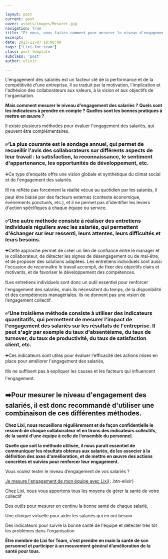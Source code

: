 ```yaml
---

layout: post
current: post
cover: assets/images/Mesurer.jpg
navigation: True
title: "Et vous, vous faites comment pour mesurer le niveau d'engagement de vos salariés ?🌡️"
excerpt: 
date: 2023-11-07 10:00:00
tags: ["Lixi-for-team"]
class: post-template
subclass: 'post'
author: elixir

---
```

L'engagement des salariés est un facteur clé de la performance et de la compétitivité d'une entreprise. Il se traduit par la motivation, l'implication et l'adhésion des collaborateurs aux valeurs, à la vision et aux objectifs de l'organisation. 

**Mais comment mesurer le niveau d'engagement des salariés ?**
**Quels sont les indicateurs à prendre en compte ?** 
**Quelles sont les bonnes pratiques à mettre en œuvre ?**

Il existe plusieurs méthodes pour évaluer l'engagement des salariés, qui peuvent être complémentaires. 

### ✅La plus courante est le sondage annuel, qui permet de recueillir l'avis des collaborateurs sur différents aspects de leur travail : la satisfaction, la reconnaissance, le sentiment d'appartenance, les opportunités de développement, etc. 
➕Ce type d'enquête offre une vision globale et synthétique du climat social et de l'engagement des salariés.

❗Il ne reflète pas forcément la réalité vécue au quotidien par les salariés, il peut être biaisé par des facteurs externes (contexte économique, événements ponctuels, etc.), et il ne permet pas d'identifier les leviers d'action spécifiques à chaque équipe ou service.

### ✅Une autre méthode consiste à réaliser des entretiens individuels réguliers avec les salariés, qui permettent d'échanger sur leur ressenti, leurs attentes, leurs difficultés et leurs besoins. 
➕Cette approche permet de créer un lien de confiance entre le manager et le collaborateur, de détecter les signes de désengagement ou de mal-être, et de proposer des solutions adaptées. Les entretiens individuels sont aussi l'occasion de reconnaître le travail accompli, de fixer des objectifs clairs et motivants, et de favoriser le développement des compétences.

❗Les entretiens individuels sont donc un outil essentiel pour renforcer l'engagement des salariés, mais ils nécessitent du temps, de la disponibilité et des compétences managériales. ils ne donnent pas une vision de l’engagement collectif.

### ✅Une troisième méthode consiste à utiliser des indicateurs quantitatifs, qui permettent de mesurer l'impact de l'engagement des salariés sur les résultats de l'entreprise. Il peut s'agir par exemple du taux d'absentéisme, du taux de turnover, du taux de productivité, du taux de satisfaction client, etc. 
➕Ces indicateurs sont utiles pour évaluer l'efficacité des actions mises en place pour améliorer l'engagement des salariés, 

❗Ils ne suffisent pas à expliquer les causes et les facteurs qui influencent l'engagement.

## ➡️Pour mesurer le niveau d'engagement des salariés, il est donc recommandé d'utiliser une combinaison de ces différentes méthodes.

**Chez Lixi, nous recueillons régulièrement et de façon confidentielle le ressenti de chaque collaborateur et en tirons des indicateurs collectifs, de la santé d’une équipe à celle de l’ensemble du personnel.**

**Quelle que soit la méthode utilisée, il nous paraît essentiel de communiquer les résultats obtenus aux salariés, de les associer à la définition des axes d'amélioration, et de mettre en œuvre des actions concrètes et suivies pour renforcer leur engagement.**

Vous voulez tester le niveau d’engagement de vos salariés ? 

[Je mesure l'engagement de mon équipe avec Lixi](https://www.heylixi.fr/lixi-for-team/){: .btn-elixir}


Chez Lixi, nous vous apportons tous les moyens de gérer la santé de votre collectif

Des outils pour mesurer en continu la bonne santé de chaque salarié,

Une clinique virtuelle pour aider les salariés qui en ont besoin

Des indicateurs pour suivre la bonne santé de l'équipe et détecter très tôt les problèmes dans l'organisation

**Être membre de Lixi for Team, c’est prendre en main la santé de son personnel et participer à un mouvement général d’amélioration de la santé pour tous.**



